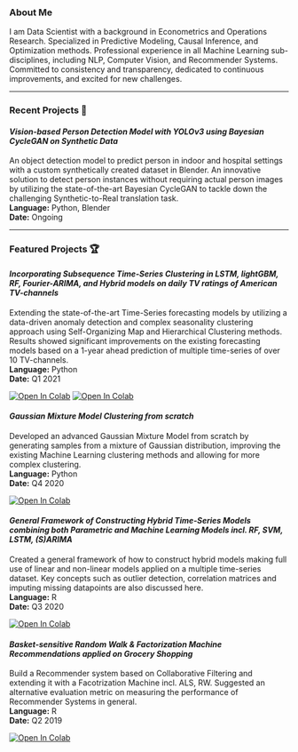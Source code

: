 ### About Me

I am Data Scientist with a background in Econometrics and Operations Research. Specialized in Predictive Modeling, Causal Inference, and Optimization methods. Professional experience in all Machine Learning sub-disciplines, including NLP, Computer Vision, and Recommender Systems. Committed to consistency and transparency, dedicated to continuous improvements, and excited for new challenges.
_________________________________
### Recent Projects 💎

#### *Vision-based Person Detection Model with YOLOv3 using Bayesian CycleGAN on Synthetic Data*
An object detection model to predict person in indoor and hospital settings with a custom synthetically created dataset in Blender. An innovative solution to detect person instances without requiring actual person images by utilizing the state-of-the-art Bayesian CycleGAN to tackle down the challenging Synthetic-to-Real translation task.\
**Language:** Python, Blender\
**Date:** Ongoing
_________________________________
### Featured Projects 🏆

#### *Incorporating Subsequence Time-Series Clustering in LSTM, lightGBM, RF, Fourier-ARIMA, and Hybrid models on daily TV ratings of American TV-channels*
Extending the state-of-the-art Time-Series forecasting models by utilizing a data-driven anomaly detection and complex seasonality clustering approach using Self-Organizing Map and Hierarchical Clustering methods. Results showed significant improvements on the existing forecasting models based on a 1-year ahead prediction of multiple time-series of over 10 TV-channels.\
**Language:** Python\
**Date:** Q1 2021

[![Open In Colab](https://colab.research.google.com/assets/colab-badge.svg)](https://colab.research.google.com/drive/1G7eHPS_F_2TICnapSNndZfGNeMmosnBS?usp=sharing)
[![Open In Colab](https://colab.research.google.com/assets/colab-badge.svg)](https://colab.research.google.com/drive/1HoakPmzY4mfLkGvgFNe9k6TqGgb43V7D?usp=sharing)


#### *Gaussian Mixture Model Clustering from scratch*
Developed an advanced Gaussian Mixture Model from scratch by generating samples from a mixture of Gaussian distribution, improving the existing Machine Learning clustering methods and allowing for more complex clustering.\
**Language:** Python\
**Date:** Q4 2020

[![Open In Colab](https://colab.research.google.com/assets/colab-badge.svg)](https://colab.research.google.com/drive/1EOLtaWN04PsqL7DaZ_VP7viklTJR8pGF?usp=sharing)

#### *General Framework of Constructing Hybrid Time-Series Models combining both Parametric and Machine Learning Models incl. RF, SVM, LSTM, (S)ARIMA*
Created a general framework of how to construct hybrid models making full use of linear and non-linear models applied on a multiple time-series dataset. Key concepts such as outlier detection, correlation matrices and imputing missing datapoints are also discussed here.\
**Language:** R\
**Date:** Q3 2020

[![Open In Colab](https://colab.research.google.com/assets/colab-badge.svg)](https://colab.research.google.com/drive/15q4qJSPd1PeJuafrIhvwyp1WDFsPAFdE?usp=sharing)

#### *Basket-sensitive Random Walk & Factorization Machine Recommendations applied on Grocery Shopping*
Build a Recommender system based on Collaborative Filtering and extending it with a Facotrization Machine incl. ALS, RW. Suggested an alternative evaluation metric on measuring the performance of Recommender Systems in general.\
**Language:** R\
**Date:** Q2 2019

[![Open In Colab](https://colab.research.google.com/assets/colab-badge.svg)](https://colab.research.google.com/drive/1o4ZtMsUxcq2MuWWfoEAc3jqgavUpuvF5?usp=sharing)

